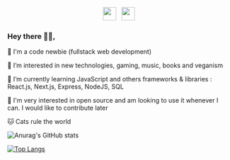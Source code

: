 <p align='center'>
<a href="https://twitter.com/sele_nap"><img height="30" src="https://github.com/WaylonWalker/WaylonWalker/blob/main/icon/twitter.png?raw=true"></a>&nbsp;&nbsp;
<a href="https://www.linkedin.com/in/selenap10/"><img height="30" src="https://github.com/WaylonWalker/WaylonWalker/blob/main/icon/linkedin.png?raw=true"></a>
</p>


### Hey there 👋🏻,

🐙 I'm a code newbie (fullstack web development)

🌱 I’m interested in new technologies, gaming, music, books and veganism

🥞 I’m currently learning JavaScript and others frameworks & libraries : React.js, Next.js, Express, NodeJS, SQL

🍵 I'm very interested in open source and am looking to use it whenever I can. I would like to contribute later

🐱 Cats rule the world

 ![Anurag's GitHub stats](https://github-readme-stats.vercel.app/api?username=sele-nap&show_icons=true&theme=dracula)
 
 [![Top Langs](https://github-readme-stats.vercel.app/api/top-langs/?username=sele-nap&layout=compact&theme=dracula)](https://github.com/anuraghazra/github-readme-stats)
